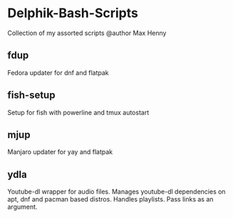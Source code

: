 # Delphik-Bash-Scripts

Collection of my assorted scripts
@author Max Henny

## fdup

Fedora updater for dnf and flatpak

## fish-setup

Setup for fish with powerline and tmux autostart

## mjup

Manjaro updater for yay and flatpak

## ydla

Youtube-dl wrapper for audio files. Manages youtube-dl dependencies on apt, dnf and pacman based distros. Handles playlists. Pass links as an argument.
